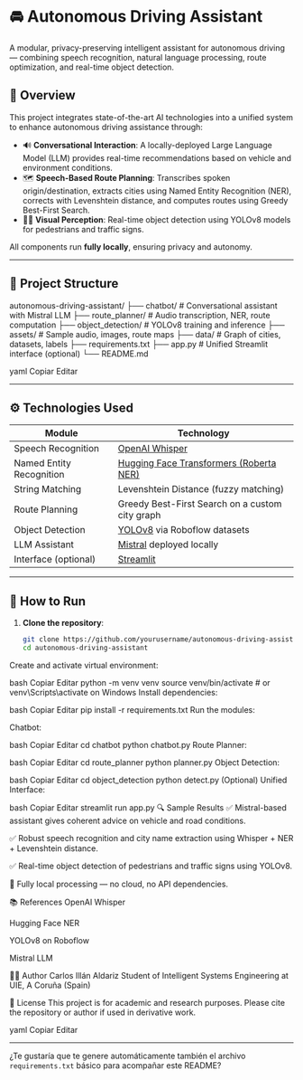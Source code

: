 # 🚘 Autonomous Driving Assistant

A modular, privacy-preserving intelligent assistant for autonomous driving — combining speech recognition, natural language processing, route optimization, and real-time object detection.

## 🧠 Overview

This project integrates state-of-the-art AI technologies into a unified system to enhance autonomous driving assistance through:

- 🔊 **Conversational Interaction**: A locally-deployed Large Language Model (LLM) provides real-time recommendations based on vehicle and environment conditions.
- 🗺️ **Speech-Based Route Planning**: Transcribes spoken origin/destination, extracts cities using Named Entity Recognition (NER), corrects with Levenshtein distance, and computes routes using Greedy Best-First Search.
- 🧍‍♂️ **Visual Perception**: Real-time object detection using YOLOv8 models for pedestrians and traffic signs.

All components run **fully locally**, ensuring privacy and autonomy.

---

## 🧩 Project Structure

autonomous-driving-assistant/
├── chatbot/ # Conversational assistant with Mistral LLM
├── route_planner/ # Audio transcription, NER, route computation
├── object_detection/ # YOLOv8 training and inference
├── assets/ # Sample audio, images, route maps
├── data/ # Graph of cities, datasets, labels
├── requirements.txt
├── app.py # Unified Streamlit interface (optional)
└── README.md

yaml
Copiar
Editar

---

## ⚙️ Technologies Used

| Module                    | Technology                                                                 |
|--------------------------|----------------------------------------------------------------------------|
| Speech Recognition       | [OpenAI Whisper](https://github.com/openai/whisper)                        |
| Named Entity Recognition | [Hugging Face Transformers (Roberta NER)](https://huggingface.co/AventIQ-AI/roberta-named-entity-recognition) |
| String Matching          | Levenshtein Distance (fuzzy matching)                                      |
| Route Planning           | Greedy Best-First Search on a custom city graph                            |
| Object Detection         | [YOLOv8](https://github.com/ultralytics/ultralytics) via Roboflow datasets |
| LLM Assistant            | [Mistral](https://mistral.ai) deployed locally                             |
| Interface (optional)     | [Streamlit](https://streamlit.io/)                                         |

---

## 🚀 How to Run

1. **Clone the repository**:
   ```bash
   git clone https://github.com/yourusername/autonomous-driving-assistant.git
   cd autonomous-driving-assistant
Create and activate virtual environment:

bash
Copiar
Editar
python -m venv venv
source venv/bin/activate  # or venv\Scripts\activate on Windows
Install dependencies:

bash
Copiar
Editar
pip install -r requirements.txt
Run the modules:

Chatbot:

bash
Copiar
Editar
cd chatbot
python chatbot.py
Route Planner:

bash
Copiar
Editar
cd route_planner
python planner.py
Object Detection:

bash
Copiar
Editar
cd object_detection
python detect.py
(Optional) Unified Interface:

bash
Copiar
Editar
streamlit run app.py
🔍 Sample Results
✅ Mistral-based assistant gives coherent advice on vehicle and road conditions.

✅ Robust speech recognition and city name extraction using Whisper + NER + Levenshtein distance.

✅ Real-time object detection of pedestrians and traffic signs using YOLOv8.

🧠 Fully local processing — no cloud, no API dependencies.

📚 References
OpenAI Whisper

Hugging Face NER

YOLOv8 on Roboflow

Mistral LLM

🧑‍💻 Author
Carlos Illán Aldariz
Student of Intelligent Systems Engineering at UIE, A Coruña (Spain)

📜 License
This project is for academic and research purposes. Please cite the repository or author if used in derivative work.

yaml
Copiar
Editar

---

¿Te gustaría que te genere automáticamente también el archivo `requirements.txt` básico para acompañar este README?